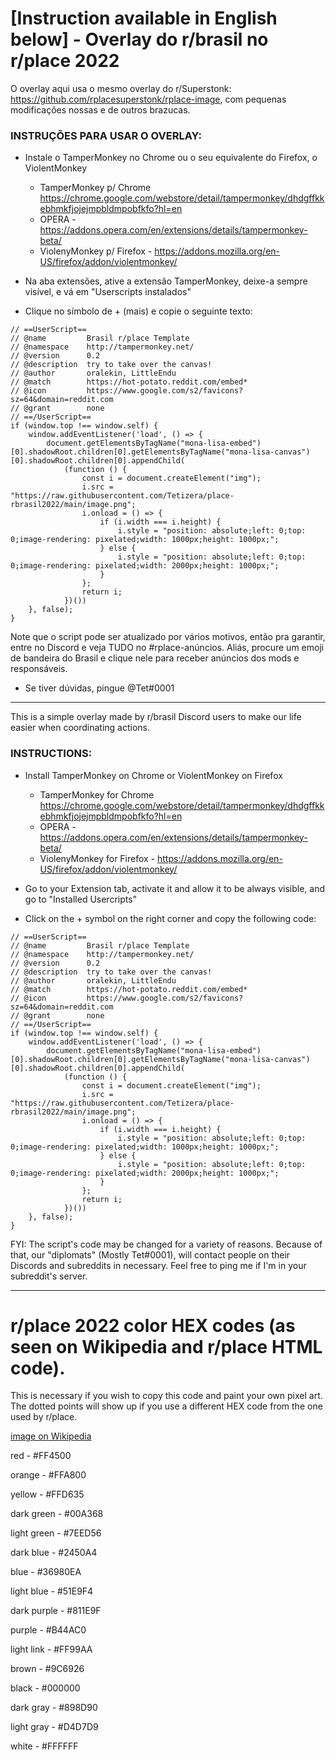 # [Instruction available in English below] - Overlay do r/brasil no r/place 2022

O overlay aqui usa o mesmo overlay do r/Superstonk: https://github.com/rplacesuperstonk/rplace-image, com pequenas modificações nossas e de outros brazucas.

### INSTRUÇÕES PARA USAR O OVERLAY:

- Instale o TamperMonkey no Chrome ou o seu equivalente do Firefox, o ViolentMonkey
  - TamperMonkey p/ Chrome https://chrome.google.com/webstore/detail/tampermonkey/dhdgffkkebhmkfjojejmpbldmpobfkfo?hl=en
  - OPERA - https://addons.opera.com/en/extensions/details/tampermonkey-beta/
  - ViolenyMonkey p/ Firefox - https://addons.mozilla.org/en-US/firefox/addon/violentmonkey/

- Na aba extensões, ative a extensão TamperMonkey, deixe-a sempre visível, e vá em "Userscripts instalados"

- Clique no símbolo de + (mais) e copie o seguinte texto:

```
// ==UserScript==
// @name         Brasil r/place Template
// @namespace    http://tampermonkey.net/
// @version      0.2
// @description  try to take over the canvas!
// @author       oralekin, LittleEndu
// @match        https://hot-potato.reddit.com/embed*
// @icon         https://www.google.com/s2/favicons?sz=64&domain=reddit.com
// @grant        none
// ==/UserScript==
if (window.top !== window.self) {
    window.addEventListener('load', () => {
        document.getElementsByTagName("mona-lisa-embed")[0].shadowRoot.children[0].getElementsByTagName("mona-lisa-canvas")[0].shadowRoot.children[0].appendChild(
            (function () {
                const i = document.createElement("img");
                i.src = "https://raw.githubusercontent.com/Tetizera/place-rbrasil2022/main/image.png";
                i.onload = () => {
                    if (i.width === i.height) {
                        i.style = "position: absolute;left: 0;top: 0;image-rendering: pixelated;width: 1000px;height: 1000px;";
                    } else {
                        i.style = "position: absolute;left: 0;top: 0;image-rendering: pixelated;width: 2000px;height: 1000px;";
                    }
                };
                return i;
            })())
    }, false);
}
```
Note que o script pode ser atualizado por vários motivos, então pra garantir, entre no Discord e veja TUDO no #rplace-anúncios. Aliás, procure um emoji de bandeira do Brasil e clique nele para receber anúncios dos mods e responsáveis.

- Se tiver dúvidas, pingue @Tet#0001

---

This is a simple overlay made by r/brasil Discord users to make our life easier when coordinating actions.

### INSTRUCTIONS:

- Install TamperMonkey on Chrome or ViolentMonkey on Firefox
  - TamperMonkey for Chrome https://chrome.google.com/webstore/detail/tampermonkey/dhdgffkkebhmkfjojejmpbldmpobfkfo?hl=en
  - OPERA - https://addons.opera.com/en/extensions/details/tampermonkey-beta/
  - ViolenyMonkey for Firefox - https://addons.mozilla.org/en-US/firefox/addon/violentmonkey/

- Go to your Extension tab, activate it and allow it to be always visible, and go to "Installed Usercripts"

- Click on the + symbol on the right corner and copy the following code:

```
// ==UserScript==
// @name         Brasil r/place Template
// @namespace    http://tampermonkey.net/
// @version      0.2
// @description  try to take over the canvas!
// @author       oralekin, LittleEndu
// @match        https://hot-potato.reddit.com/embed*
// @icon         https://www.google.com/s2/favicons?sz=64&domain=reddit.com
// @grant        none
// ==/UserScript==
if (window.top !== window.self) {
    window.addEventListener('load', () => {
        document.getElementsByTagName("mona-lisa-embed")[0].shadowRoot.children[0].getElementsByTagName("mona-lisa-canvas")[0].shadowRoot.children[0].appendChild(
            (function () {
                const i = document.createElement("img");
                i.src = "https://raw.githubusercontent.com/Tetizera/place-rbrasil2022/main/image.png";
                i.onload = () => {
                    if (i.width === i.height) {
                        i.style = "position: absolute;left: 0;top: 0;image-rendering: pixelated;width: 1000px;height: 1000px;";
                    } else {
                        i.style = "position: absolute;left: 0;top: 0;image-rendering: pixelated;width: 2000px;height: 1000px;";
                    }
                };
                return i;
            })())
    }, false);
}
```

FYI: The script's code may be changed for a variety of reasons. Because of that, our "diplomats" (Mostly Tet#0001), will contact people on their Discords and subreddits in necessary. Feel free to ping me if I'm in your subreddit's server.


---

# r/place 2022 color HEX codes (as seen on Wikipedia and r/place HTML code).

This is necessary if you wish to copy this code and paint your own pixel art. The dotted points will show up if you use a different HEX code from the one used by r/place.

[image on Wikipedia](https://upload.wikimedia.org/wikipedia/commons/thumb/4/49/Place_2022_swatches.svg/662px-Place_2022_swatches.svg.png)

red - #FF4500

orange - #FFA800

yellow - #FFD635

dark green - #00A368

light green - #7EED56

dark blue - #2450A4

blue - #36980EA

light blue - #51E9F4

dark purple - #811E9F

purple - #B44AC0

light link - #FF99AA

brown - #9C6926

black - #000000

dark gray - #898D90

light gray - #D4D7D9

white - #FFFFFF
